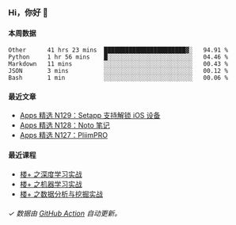 ### Hi，你好 👋

#### 本周数据

<!--START_SECTION:waka-->
```text
Other      41 hrs 23 mins  ███████████████████████▓░   94.91 % 
Python     1 hr 56 mins    █░░░░░░░░░░░░░░░░░░░░░░░░   04.46 % 
Markdown   11 mins         ░░░░░░░░░░░░░░░░░░░░░░░░░   00.43 % 
JSON       3 mins          ░░░░░░░░░░░░░░░░░░░░░░░░░   00.12 % 
Bash       1 min           ░░░░░░░░░░░░░░░░░░░░░░░░░   00.06 % 
```
<!--END_SECTION:waka-->

#### 最近文章

<!-- BLOG:START -->
- [Apps 精选 N129：Setapp 支持解锁 iOS 设备](http://huhuhang.com/post/product-hunt/product-hunt-n129)
- [Apps 精选 N128：Noto 笔记](http://huhuhang.com/post/product-hunt/product-hunt-n128)
- [Apps 精选 N127：PliimPRO](http://huhuhang.com/post/product-hunt/product-hunt-n127)
<!-- BLOG:END -->

#### 最近课程

<!-- SYL:START -->
- [楼+ 之深度学习实战](https://lanqiao.cn/courses/2617)
- [楼+ 之机器学习实战](https://lanqiao.cn/courses/2616)
- [楼+ 之数据分析与挖掘实战](https://lanqiao.cn/courses/2615)
<!-- SYL:END -->

###### ✓ 数据由 [GitHub Action](https://github.com/huhuhang/huhuhang/actions) 自动更新。
